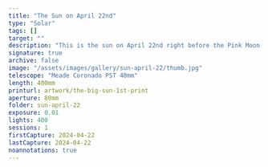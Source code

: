 ```yaml
---
title: "The Sun on April 22nd"
type: "Solar"
tags: []
target: ""
description: "This is the sun on April 22nd right before the Pink Moon. It features quite a few prominences (solar flares) and detail on the surface that includes massive mega-sunspots. The hydrogen alpha filter in the Coronado telescope makes it possible to catch the various details."
signature: true
archive: false
image: "/assets/images/gallery/sun-april-22/thumb.jpg"
telescope: "Meade Coronado PST 40mm"
length: 400mm
printurl: artwork/the-big-sun-1st-print
aperture: 80mm
folder: sun-april-22
exposure: 0.01
lights: 400
sessions: 1
firstCapture: 2024-04-22
lastCapture: 2024-04-22
noannotations: true
---
```

